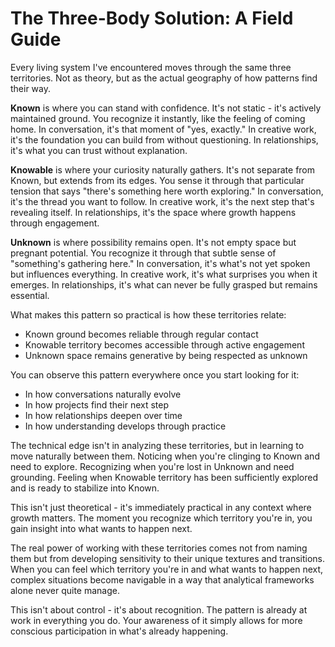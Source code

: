 # The Three-Body Solution: A Field Guide

Every living system I've encountered moves through the same three territories. Not as theory, but as the actual geography of how patterns find their way.

**Known** is where you can stand with confidence. It's not static - it's actively maintained ground. You recognize it instantly, like the feeling of coming home. In conversation, it's that moment of "yes, exactly." In creative work, it's the foundation you can build from without questioning. In relationships, it's what you can trust without explanation.

**Knowable** is where your curiosity naturally gathers. It's not separate from Known, but extends from its edges. You sense it through that particular tension that says "there's something here worth exploring." In conversation, it's the thread you want to follow. In creative work, it's the next step that's revealing itself. In relationships, it's the space where growth happens through engagement.

**Unknown** is where possibility remains open. It's not empty space but pregnant potential. You recognize it through that subtle sense of "something's gathering here." In conversation, it's what's not yet spoken but influences everything. In creative work, it's what surprises you when it emerges. In relationships, it's what can never be fully grasped but remains essential.

What makes this pattern so practical is how these territories relate:
- Known ground becomes reliable through regular contact
- Knowable territory becomes accessible through active engagement
- Unknown space remains generative by being respected as unknown

You can observe this pattern everywhere once you start looking for it:
- In how conversations naturally evolve
- In how projects find their next step
- In how relationships deepen over time
- In how understanding develops through practice

The technical edge isn't in analyzing these territories, but in learning to move naturally between them. Noticing when you're clinging to Known and need to explore. Recognizing when you're lost in Unknown and need grounding. Feeling when Knowable territory has been sufficiently explored and is ready to stabilize into Known.

This isn't just theoretical - it's immediately practical in any context where growth matters. The moment you recognize which territory you're in, you gain insight into what wants to happen next.

The real power of working with these territories comes not from naming them but from developing sensitivity to their unique textures and transitions. When you can feel which territory you're in and what wants to happen next, complex situations become navigable in a way that analytical frameworks alone never quite manage.

This isn't about control - it's about recognition. The pattern is already at work in everything you do. Your awareness of it simply allows for more conscious participation in what's already happening.
